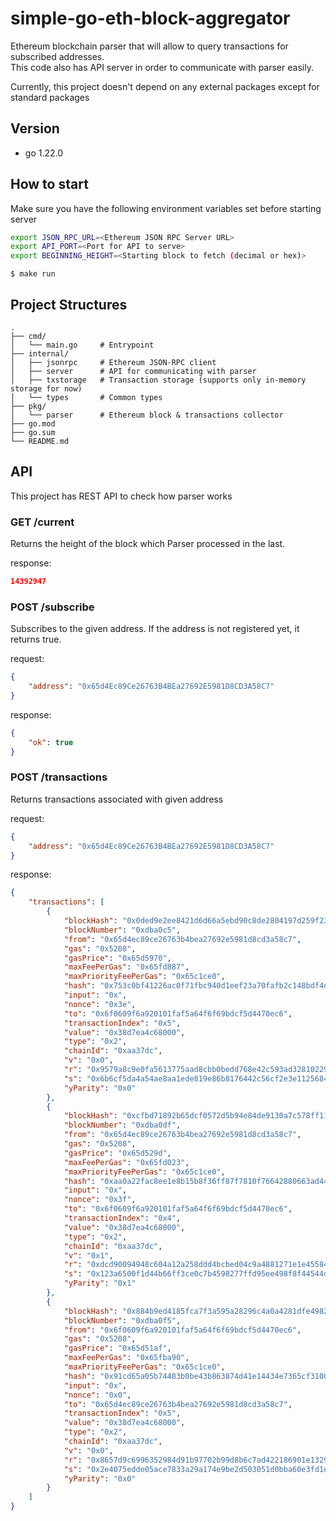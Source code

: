 # simple-go-eth-block-aggregator

Ethereum blockchain parser that will allow to query transactions for subscribed
addresses.  
This code also has API server in order to communicate with parser easily.  

Currently, this project doesn't depend on any external packages except for standard packages

## Version

- go 1.22.0

## How to start

Make sure you have the following environment variables set before starting server

```bash
export JSON_RPC_URL=<Ethereum JSON RPC Server URL>
export API_PORT=<Port for API to serve>
export BEGINNING_HEIGHT=<Starting block to fetch (decimal or hex)>
```

```
$ make run
```

## Project Structures

```
.
├── cmd/
│   └── main.go     # Entrypoint
├── internal/
│   ├── jsonrpc     # Ethereum JSON-RPC client
│   ├── server      # API for communicating with parser
│   ├── txstorage   # Transaction storage (supports only in-memory storage for now)
│   └── types       # Common types
├── pkg/
│   └── parser      # Ethereum block & transactions collector
├── go.mod
├── go.sum
└── README.md
```

## API

This project has REST API to check how parser works

### GET /current

Returns the height of the block which Parser processed in the last.

response:
```json
14392947
```

### POST /subscribe

Subscribes to the given address. If the address is not registered yet, it returns true.

request:
```json
{
    "address": "0x65d4Ec89Ce26763B4BEa27692E5981D8CD3A58C7"
}
```

response:
```json
{
    "ok": true
}
```

### POST /transactions

Returns transactions associated with given address

request:
```json
{
    "address": "0x65d4Ec89Ce26763B4BEa27692E5981D8CD3A58C7"
}
```

response:
```json
{
    "transactions": [
        {
            "blockHash": "0x0ded9e2ee8421d6d66a5ebd90c8de2804197d259f23d879c4a9e687570106d48",
            "blockNumber": "0xdba0c5",
            "from": "0x65d4ec89ce26763b4bea27692e5981d8cd3a58c7",
            "gas": "0x5208",
            "gasPrice": "0x65d5970",
            "maxFeePerGas": "0x65fd887",
            "maxPriorityFeePerGas": "0x65c1ce0",
            "hash": "0x753c0bf41226ac0f71fbc940d1eef23a70fafb2c148bdf4d3773d897c05c141b",
            "input": "0x",
            "nonce": "0x3e",
            "to": "0x6f0609f6a920101faf5a64f6f69bdcf5d4470ec6",
            "transactionIndex": "0x5",
            "value": "0x38d7ea4c68000",
            "type": "0x2",
            "chainId": "0xaa37dc",
            "v": "0x0",
            "r": "0x9579a8c9e0fa5613775aad8cbb0bedd768e42c593ad32810229c8c9a29e96427",
            "s": "0x6b6cf5da4a54ae8aa1ede819e86b8176442c56cf2e3e1125684f8ba46812d356",
            "yParity": "0x0"
        },
        {
            "blockHash": "0xcfbd71892b65dcf0572d5b94e84de9130a7c578ff11626a739f8b44095912477",
            "blockNumber": "0xdba0df",
            "from": "0x65d4ec89ce26763b4bea27692e5981d8cd3a58c7",
            "gas": "0x5208",
            "gasPrice": "0x65d529d",
            "maxFeePerGas": "0x65fd023",
            "maxPriorityFeePerGas": "0x65c1ce0",
            "hash": "0xaa0a22fac8ee1e8b15b8f36ff87f7810f76642880663ad44fb8f5ac464a1f6b0",
            "input": "0x",
            "nonce": "0x3f",
            "to": "0x6f0609f6a920101faf5a64f6f69bdcf5d4470ec6",
            "transactionIndex": "0x4",
            "value": "0x38d7ea4c68000",
            "type": "0x2",
            "chainId": "0xaa37dc",
            "v": "0x1",
            "r": "0xdcd90094948c604a12a258ddd4bcbed04c9a4881271e1e455843e958e113c1a0",
            "s": "0x123a6500f1d44b66ff3ce0c7b4598277ffd95ee498f8f44544d82911031c25ad",
            "yParity": "0x1"
        },
        {
            "blockHash": "0x884b9ed4185fca7f3a595a28296c4a0a4281dfe4982bf1f4bd67e6120eac25b7",
            "blockNumber": "0xdba0f5",
            "from": "0x6f0609f6a920101faf5a64f6f69bdcf5d4470ec6",
            "gas": "0x5208",
            "gasPrice": "0x65d51af",
            "maxFeePerGas": "0x65fba90",
            "maxPriorityFeePerGas": "0x65c1ce0",
            "hash": "0x91cd65a05b74483b0be43b863874d41e14434e7365cf3100bf84973c31bcf71c",
            "input": "0x",
            "nonce": "0x0",
            "to": "0x65d4ec89ce26763b4bea27692e5981d8cd3a58c7",
            "transactionIndex": "0x5",
            "value": "0x38d7ea4c68000",
            "type": "0x2",
            "chainId": "0xaa37dc",
            "v": "0x0",
            "r": "0x8657d9c6996352984d91b97702b99d8b6c7ad422186901e13293a8664140ac54",
            "s": "0x2e4075edde05ace7833a29a174e9be2d503051d0bba60e3fd1eebc5aa162159c",
            "yParity": "0x0"
        }
    ]
}
```